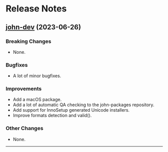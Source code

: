 # Release Notes

## [john-dev](https://github.com/openwall/john-packages/archive/refs/tags/jumbo-dev.zip) (2023-06-26)

### Breaking Changes

- None.

### Bugfixes

- A lot of minor bugfixes.

### Improvements

- Add a macOS package.
- Add a lot of automatic QA checking to the john-packages repository.
- Add support for InnoSetup generated Unicode installers.
- Improve formats detection and valid().

### Other Changes

- None.

------

